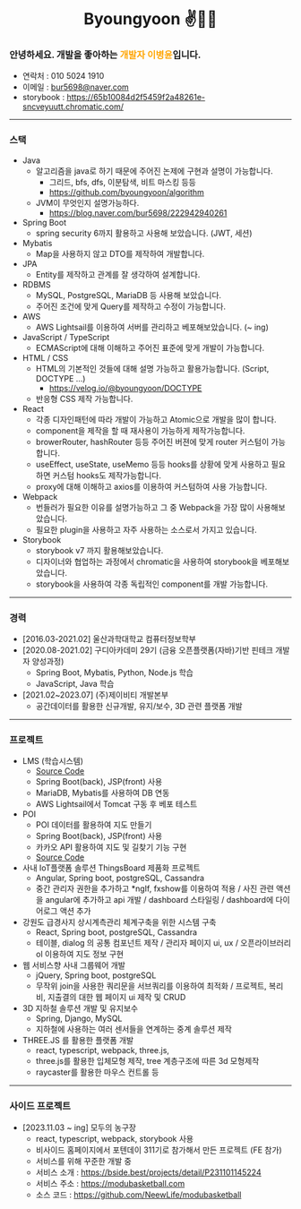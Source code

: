 <div align="center">
    
# Byoungyoon ✌🤞🤞

</div>

### 안녕하세요. 개발을 좋아하는<span style="color:orange"> 개발자 이병윤</span>입니다.

- 연락처 : 010 5024 1910
- 이메일 : bur5698@naver.com
- storybook : https://65b10084d2f5459f2a48261e-sncveyuutt.chromatic.com/

---

### 스택

- Java
  - 알고리즘을 java로 하기 때문에 주어진 논제에 구현과 설명이 가능합니다.
    - 그리드, bfs, dfs, 이분탐색, 비트 마스킹 등등
    - https://github.com/byoungyoon/algorithm
  - JVM이 무엇인지 설명가능하다.
    - https://blog.naver.com/bur5698/222942940261
- Spring Boot
  - spring security 6까지 활용하고 사용해 보았습니다. (JWT, 세션)
- Mybatis
  - Map을 사용하지 않고 DTO를 제작하여 개발합니다.
- JPA
  - Entity를 제작하고 관계를 잘 생각하여 설계합니다.
- RDBMS
  - MySQL, PostgreSQL, MariaDB 등 사용해 보았습니다.
  - 주어진 조건에 맞게 Query를 제작하고 수정이 가능합니다.
- AWS
  - AWS Lightsail를 이용하여 서버를 관리하고 베포해보았습니다. (~ ing)
- JavaScript / TypeScript
  - ECMAScript에 대해 이해하고 주어진 표준에 맞게 개발이 가능합니다.
- HTML / CSS
  - HTML의 기본적인 것들에 대해 설명 가능하고 활용가능합니다. (Script, DOCTYPE ...)
    - https://velog.io/@byoungyoon/DOCTYPE
  - 반응형 CSS 제작 가능합니다.
- React
  - 각종 디자인패턴에 따라 개발이 가능하고 Atomic으로 개발을 많이 합니다.
  - component을 제작을 할 때 재사용이 가능하게 제작가능합니다.
  - browerRouter, hashRouter 등등 주어진 버젼에 맞게 router 커스텀이 가능합니다.
  - useEffect, useState, useMemo 등등 hooks를 상황에 맞게 사용하고 필요하면 커스텀 hooks도 제작가능합니다.
  - proxy에 대해 이해하고 axios를 이용하여 커스텀하여 사용 가능합니다.
- Webpack
  - 번들러가 필요한 이유를 설명가능하고 그 중 Webpack을 가장 많이 사용해보았습니다.
  - 필요한 plugin을 사용하고 자주 사용하는 소스로서 가지고 있습니다.
- Storybook
  - storybook v7 까지 활용해보았습니다.
  - 디자이너와 협업하는 과정에서 chromatic을 사용하여 storybook을 베포해보았습니다.
  - storybook을 사용하여 각종 독립적인 component를 개발 가능합니다.

---

### 경력

- [2016.03-2021.02] 울산과학대학교 컴퓨터정보학부
- [2020.08-2021.02] 구디아카데미 29기 (금융 오픈플랫폼(자바)기반 핀테크 개발자 양성과정)
  - Spring Boot, Mybatis, Python, Node.js 학습
  - JavaScript, Java 학습
- [2021.02~2023.07] (주)제이비티 개발본부
  - 공간데이터를 활용한 신규개발, 유지/보수, 3D 관련 플랫폼 개발

---

### 프로젝트

- LMS (학습시스템)
  - [Source Code](https://github.com/rigizer/LMS-X)
  - Spring Boot(back), JSP(front) 사용
  - MariaDB, Mybatis를 사용하여 DB 연동
  - AWS Lightsail에서 Tomcat 구동 후 베포 테스트
- POI
  - POI 데이터를 활용하여 지도 만들기
  - Spring Boot(back), JSP(front) 사용
  - 카카오 API 활용하여 지도 및 길찾기 기능 구현
  - [Source Code](https://github.com/byoungyoon/poi.git)
- 사내 IoT플랫폼 솔루션 ThingsBoard 제품화 프로젝트
  - Angular, Spring boot, postgreSQL, Cassandra
  - 중간 관리자 권한을 추가하고 \*ngIf, fxshow를 이용하여 적용 / 사진 관련 액션을 angular에 추가하고 api 개발 / dashboard 스타일링 / dashboard에 다이어로그 액션 추가
- 강원도 급경사지 상시계측관리 체계구축을 위한 시스템 구축
  - React, Spring boot, postgreSQL, Cassandra
  - 테이블, dialog 의 공통 컴포넌트 제작 / 관리자 페이지 ui, ux / 오픈라이브러리 ol 이용하여 지도 정보 구현
- 웹 서비스향 사내 그룹웨어 개발
  - jQuery, Spring boot, postgreSQL
  - 무작위 join을 사용한 쿼리문을 서브쿼리를 이용하여 최적화 / 프로젝트, 복리비, 지출결의 대한 웹 페이지 ui 제작 및 CRUD
- 3D 지하철 솔루션 개발 및 유지보수
  - Spring, Django, MySQL
  - 지하철에 사용하는 여러 센서들을 연계하는 중계 솔루션 제작
- THREE.JS 를 활용한 플랫폼 개발
  - react, typescript, webpack, three.js,
  - three.js를 활용한 입체모형 제작, tree 계층구조에 따른 3d 모형제작
  - raycaster를 활용한 마우스 컨트롤 등

---

### 사이드 프로젝트

- [2023.11.03 ~ ing] 모두의 농구장
  - react, typescript, webpack, storybook 사용
  - 비사이드 홈페이지에서 포텐데이 311기로 참가해서 만든 프로젝트 (FE 참가)
  - 서비스를 위해 꾸준한 개발 중
  - 서비스 소개 : https://bside.best/projects/detail/P231101145224
  - 서비스 주소 : https://modubasketball.com
  - 소스 코드 : https://github.com/NeewLife/modubasketball
